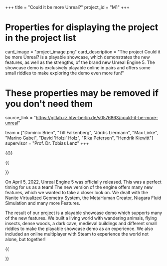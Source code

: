 +++
title = "Could it be more Unreal?"
project_id = "M1"
+++

# Properties for displaying the project in the project list
card_image = "project_image.png"
card_description = "The project Could it be more Unreal? is a playable showcase, which demonstrates the new features, as well as the strengths, of the brand new Unreal Engine 5. The showcase demo is exclusively playable online in pairs and offers some small riddles to make exploring the demo even more fun!"

# These properties may be removed if you don't need them
source_link = "https://gitlab.rz.htw-berlin.de/s0576863/could-it-be-more-unreal"

team = ["Dominic Brien", "Till Falkenberg", "Jördis Liermann", "Max Linke", "Marino Gabel", "David 'Holzi' Holz", "Rika Petersen", "Hendrik Kiewitt"]
supervisor = "Prof. Dr. Tobias Lenz"
+++

{{<mediathek id="63f68e8ad936560e7b7a7e9a13ac9c56" title="Our presentation">}}

{{<section title="The Objective">}}

On April 5, 2022, Unreal Engine 5 was officially released. This was a perfect timing for us as a team! The new version of the engine offers many new features, which we wanted to take a closer look on. We dealt with the Nanite Virtualized Geometry System, the MetaHuman Creator, Niagara Fluid Simulation and many more Features.

The result of our project is a playable showcase demo which supports many of the new features. We built a living world with wandering animals, flying insects, dense woods, a dark cave, medieval buildings and different small riddles to make the playable showcase demo as an experience. We also included an online multiplayer with Steam to experience the world not alone, but together! 

{{</section>}}